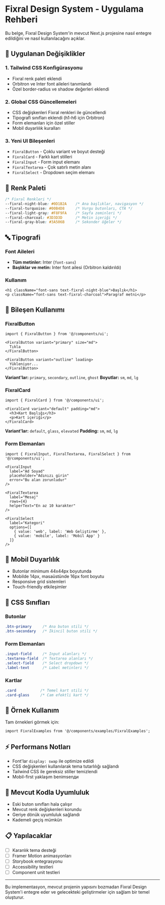 # Fixral Design System - Uygulama Rehberi

Bu belge, Fixral Design System'in mevcut Next.js projesine nasıl entegre edildiğini ve nasıl kullanılacağını açıklar.

## 🎯 Uygulanan Değişiklikler

### 1. Tailwind CSS Konfigürasyonu
- Fixral renk paleti eklendi
- Orbitron ve Inter font aileleri tanımlandı
- Özel border-radius ve shadow değerleri eklendi

### 2. Global CSS Güncellemeleri
- CSS değişkenleri Fixral renkleri ile güncellendi
- Tipografi sınıfları eklendi (h1-h6 için Orbitron)
- Form elemanları için özel stiller
- Mobil duyarlılık kuralları

### 3. Yeni UI Bileşenleri
- `FixralButton` - Çoklu variant ve boyut desteği
- `FixralCard` - Farklı kart stilleri
- `FixralInput` - Form input elemanı
- `FixralTextarea` - Çok satırlı metin alanı
- `FixralSelect` - Dropdown seçim elemanı

## 🎨 Renk Paleti

```css
/* Fixral Renkleri */
--fixral-night-blue: #0D1B2A    /* Ana başlıklar, navigasyon */
--fixral-turquoise: #00B4D8     /* Vurgu butonları, CTA */
--fixral-light-gray: #F8F9FA    /* Sayfa zeminleri */
--fixral-charcoal: #3D3D3D      /* Metin içeriği */
--fixral-gray-blue: #3A506B     /* Sekonder öğeler */
```

## 🔤 Tipografi

### Font Aileleri
- **Tüm metinler:** Inter (`font-sans`)
- **Başlıklar ve metin:** Inter font ailesi (Orbitron kaldırıldı)

### Kullanım
```tsx
<h1 className="font-sans text-fixral-night-blue">Başlık</h1>
<p className="font-sans text-fixral-charcoal">Paragraf metni</p>
```

## 🧩 Bileşen Kullanımı

### FixralButton
```tsx
import { FixralButton } from '@/components/ui';

<FixralButton variant="primary" size="md">
  Tıkla
</FixralButton>

<FixralButton variant="outline" loading>
  Yükleniyor...
</FixralButton>
```

**Variant'lar:** `primary`, `secondary`, `outline`, `ghost`
**Boyutlar:** `sm`, `md`, `lg`

### FixralCard
```tsx
import { FixralCard } from '@/components/ui';

<FixralCard variant="default" padding="md">
  <h3>Kart Başlığı</h3>
  <p>Kart içeriği</p>
</FixralCard>
```

**Variant'lar:** `default`, `glass`, `elevated`
**Padding:** `sm`, `md`, `lg`

### Form Elemanları
```tsx
import { FixralInput, FixralTextarea, FixralSelect } from '@/components/ui';

<FixralInput
  label="Ad Soyad"
  placeholder="Adınızı girin"
  error="Bu alan zorunludur"
/>

<FixralTextarea
  label="Mesaj"
  rows={4}
  helperText="En az 10 karakter"
/>

<FixralSelect
  label="Kategori"
  options={[
    { value: 'web', label: 'Web Geliştirme' },
    { value: 'mobile', label: 'Mobil App' }
  ]}
/>
```

## 📱 Mobil Duyarlılık

- Butonlar minimum 44x44px boyutunda
- Mobilde 14px, masaüstünde 16px font boyutu
- Responsive grid sistemleri
- Touch-friendly etkileşimler

## 🔧 CSS Sınıfları

### Butonlar
```css
.btn-primary     /* Ana buton stili */
.btn-secondary   /* İkincil buton stili */
```

### Form Elemanları
```css
.input-field     /* Input alanları */
.textarea-field  /* Textarea alanları */
.select-field    /* Select dropdown */
.label-text      /* Label metinleri */
```

### Kartlar
```css
.card           /* Temel kart stili */
.card-glass     /* Cam efektli kart */
```

## 🚀 Örnek Kullanım

Tam örnekleri görmek için:
```tsx
import FixralExamples from '@/components/examples/FixralExamples';
```

## ⚡ Performans Notları

- Font'lar `display: swap` ile optimize edildi
- CSS değişkenleri kullanılarak tema tutarlılığı sağlandı
- Tailwind CSS ile gereksiz stiller temizlendi
- Mobil-first yaklaşım benimsenди

## 🔄 Mevcut Kodla Uyumluluk

- Eski buton sınıfları hala çalışır
- Mevcut renk değişkenleri korundu
- Geriye dönük uyumluluk sağlandı
- Kademeli geçiş mümkün

## 📋 Yapılacaklar

- [ ] Karanlık tema desteği
- [ ] Framer Motion animasyonları
- [ ] Storybook entegrasyonu
- [ ] Accessibility testleri
- [ ] Component unit testleri

---

Bu implementasyon, mevcut projenin yapısını bozmadan Fixral Design System'i entegre eder ve gelecekteki geliştirmeler için sağlam bir temel oluşturur.